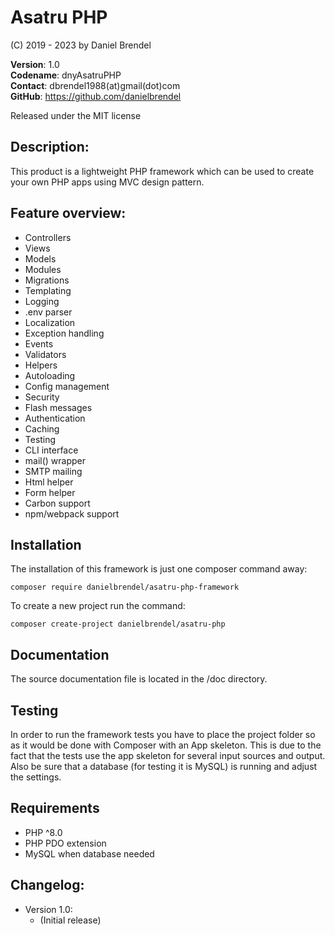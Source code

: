 # Asatru PHP

(C) 2019 - 2023 by Daniel Brendel

**Version**: 1.0\
**Codename**: dnyAsatruPHP\
**Contact**: dbrendel1988(at)gmail(dot)com\
**GitHub**: https://github.com/danielbrendel

Released under the MIT license

## Description:
This product is a lightweight PHP framework which can be used to create your own PHP apps using MVC design pattern.

## Feature overview:
+ Controllers
+ Views
+ Models
+ Modules
+ Migrations
+ Templating
+ Logging
+ .env parser
+ Localization
+ Exception handling
+ Events
+ Validators
+ Helpers
+ Autoloading
+ Config management
+ Security
+ Flash messages
+ Authentication
+ Caching
+ Testing
+ CLI interface
+ mail() wrapper
+ SMTP mailing
+ Html helper
+ Form helper
+ Carbon support
+ npm/webpack support

## Installation
The installation of this framework is just one composer command away:
```
composer require danielbrendel/asatru-php-framework
```

To create a new project run the command:
```
composer create-project danielbrendel/asatru-php
```

## Documentation
The source documentation file is located in the /doc directory.

## Testing
In order to run the framework tests you have to place the project folder so as
it would be done with Composer with an App skeleton. This is due to the fact
that the tests use the app skeleton for several input sources and output. Also be 
sure that a database (for testing it is MySQL) is running and adjust the settings.

## Requirements
+ PHP ^8.0
+ PHP PDO extension
+ MySQL when database needed

## Changelog:
+ Version 1.0:
	- (Initial release)